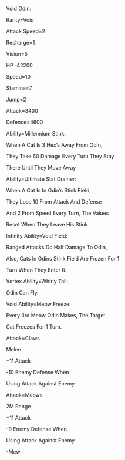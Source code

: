 Void Odin:

Rarity=Void

Attack Speed=2

Recharge=1

Vision=5

HP=42200

Speed=10

Stamina=7

Jump=2

Attack=3400

Defence=4600

Ability=Millennium Stink:

When A Cat Is 3 Hex’s Away From Odin,

They Take 60 Damage Every Turn They Stay

There Until They Move Away

Ability=Ultimate Stat Drainer:

When A Cat Is In Odin’s Stink Field,

They Lose 10 From Attack And Defense

And 2 From Speed Every Turn, The Values

Reset When They Leave His Stink

Infinity Ability=Void Field:

Ranged Attacks Do Half Damage To Odin,

Also, Cats In Odins Stink Field Are Frozen For 1

Turn When They Enter It.

Vortex Ability=Whirly Tail:

Odin Can Fly.

Void Ability=Meow Freeze:

Every 3rd Meow Odin Makes, The Target

Cat Freezes For 1 Turn.

Attack=Claws

Melee

+11 Attack

-10 Enemy Defense When 

Using Attack Against Enemy

Attack=Meows

2M Range

+11 Attack

-9 Enemy Defense When

Using Attack Against Enemy

-Mew-
